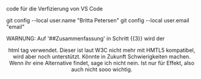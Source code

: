 
code für die Verfizierung von VS Code

git config --local user.name "Britta Petersen"
git config --local user.email "email"

WARNUNG: Auf '##Zusammenfassung' in Schritt {{3}} wird der <center> html tag verwendet. Dieser ist laut W3C nicht mehr mit HMTL5 kompatibel, wird aber noch unterstützt. Könnte in Zukunft Schwierigkeiten machen. Wenn ihr eine Alternative findet, sage ich nicht nein. Ist nur für Effekt, also auch nicht sooo wichtig. 